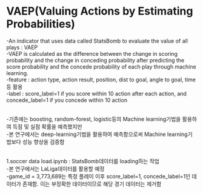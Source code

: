 # VAEP(Valuing Actions by Estimating Probabilities)

-An indicator that uses data called StatsBomb to evaluate the value of all plays : VAEP<br/>
-VAEP is calculated as the difference between the change in scoring probability and the change in conceding probability after predicting the score probability and the concede probability of each play through machine learning.<br/>
-feature : action type, action result, position, dist to goal, angle to goal, time등 활용<br/>
-label : score_label=1 if you score within 10 action after each action, and concede_label=1 if you concede within 10 action <br/><br/>

-기존에는 boosting, random-forest, logistic등의 Machine learning기법을 활용하여 득점 및 실점 확률을 예측했지만<br/>
-본 연구에서는 deep-learning기법을 활용하여 예측함으로써 Machine learning기법보다 성능 향상을 검증함<br/><br/>

1.soccer data load.ipynb : StatsBomb데이터를 loading하는 작업<br/>
-본 연구에서는 LaLiga데이터를 활용할 예정<br/>
-game_id = 3,773,689는 특정 플레이 이후 score_label=1, concede_label=1인 데이터가 존재함. 이는 부정확한 데이터이므로 해당 경기 데이터는 제거함<br/><br/>
